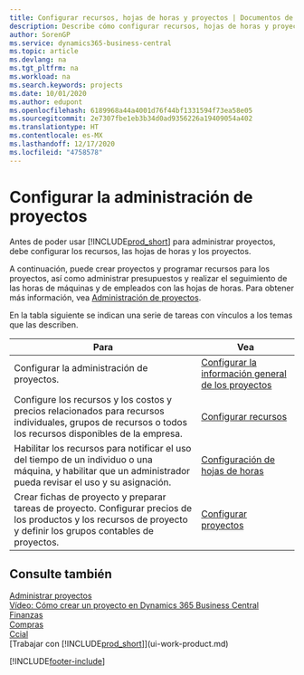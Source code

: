 ```yaml
---
title: Configurar recursos, hojas de horas y proyectos | Documentos de Microsoft
description: Describe cómo configurar recursos, hojas de horas y proyectos para administrar proyectos.
author: SorenGP
ms.service: dynamics365-business-central
ms.topic: article
ms.devlang: na
ms.tgt_pltfrm: na
ms.workload: na
ms.search.keywords: projects
ms.date: 10/01/2020
ms.author: edupont
ms.openlocfilehash: 6189968a44a4001d76f44bf1331594f73ea58e05
ms.sourcegitcommit: 2e7307fbe1eb3b34d0ad9356226a19409054a402
ms.translationtype: HT
ms.contentlocale: es-MX
ms.lasthandoff: 12/17/2020
ms.locfileid: "4758578"
---
```

# <a name="setting-up-project-management"></a>Configurar la administración de proyectos
Antes de poder usar [!INCLUDE[prod_short](includes/prod_short.md)] para administrar proyectos, debe configurar los recursos, las hojas de horas y los proyectos.

A continuación, puede crear proyectos y programar recursos para los proyectos, así como administrar presupuestos y realizar el seguimiento de las horas de máquinas y de empleados con las hojas de horas. Para obtener más información, vea [Administración de proyectos](projects-manage-projects.md).  

En la tabla siguiente se indican una serie de tareas con vínculos a los temas que las describen.

| Para | Vea |
| --- | --- |
| Configurar la administración de proyectos.|[Configurar la información general de los proyectos](projects-how-setup-jobs.md#to-set-general-information-for-jobs)|
| Configure los recursos y los costos y precios relacionados para recursos individuales, grupos de recursos o todos los recursos disponibles de la empresa. |[Configurar recursos](projects-how-setup-resources.md) |
| Habilitar los recursos para notificar el uso del tiempo de un individuo o una máquina, y habilitar que un administrador pueda revisar el uso y su asignación. |[Configuración de hojas de horas](projects-how-setup-time-sheets.md) |
| Crear fichas de proyecto y preparar tareas de proyecto. Configurar precios de los productos y los recursos de proyecto y definir los grupos contables de proyectos. |[Configurar proyectos](projects-how-setup-jobs.md) |

## <a name="see-also"></a>Consulte también

[Administrar proyectos](projects-manage-projects.md)  
[Vídeo: Cómo crear un proyecto en Dynamics 365 Business Central](https://www.youtube.com/watch?v=VqaPWr7BWmw)  
[Finanzas](finance.md)  
[Compras](purchasing-manage-purchasing.md)  
[Ccial](sales-manage-sales.md)  
[Trabajar con [!INCLUDE[prod_short](includes/prod_short.md)]](ui-work-product.md)  


[!INCLUDE[footer-include](includes/footer-banner.md)]